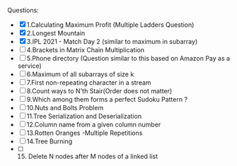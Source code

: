 Questions:
- [x] 1.Calculating Maximum Profit (Multiple Ladders Question)
- [x] 2.Longest Mountain 
- [x] 3.IPL 2021 - Match Day 2 (similar to maximum in subarray)
- [ ] 4.Brackets in Matrix Chain Multiplication 
- [ ] 5.Phone directory (Question similar to this based on Amazon Pay as a service)
- [ ] 6.Maximum of all subarrays of size k
- [ ] 7.First non-repeating character in a stream
- [ ] 8.Count ways to N'th Stair(Order does not matter)
- [ ] 9.Which among them forms a perfect Sudoku Pattern ?
- [ ] 10.Nuts and Bolts Problem
- [ ] 11.Tree Serialization and Deserialization
- [ ] 12.Column name from a given column number
- [ ] 13.Rotten Oranges -Multiple Repetitions
- [ ] 14.Tree Burning 
- [ ] 15. Delete N nodes after M nodes of a linked list 
